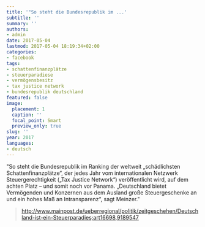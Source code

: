 ```yaml
---
title: '"So steht die Bundesrepublik im ...'
subtitle: ''
summary: ''
authors:
- admin
date: 2017-05-04
lastmod: 2017-05-04 18:19:34+02:00
categories:
- facebook
tags:
- schattenfinanzplätze
- steuerparadiese
- vermögensbesitz
- tax justice network
- bundesrepublik deutschland
featured: false
image:
  placement: 1
  caption: ''
  focal_point: Smart
  preview_only: true
slug: ''
year: 2017
languages:
- deutsch
---
```


"So steht die Bundesrepublik im Ranking der weltweit „schädlichsten Schattenfinanzplätze“, der jedes Jahr vom internationalen Netzwerk Steuergerechtigkeit („Tax Justice Network“) veröffentlicht wird, auf dem achten Platz – und somit noch vor Panama. „Deutschland bietet Vermögenden und Konzernen aus dem Ausland große Steuergeschenke an und ein hohes Maß an Intransparenz“, sagt Meinzer."
> http://www.mainpost.de/ueberregional/politik/zeitgeschehen/Deutschland-ist-ein-Steuerparadies;art16698,9189547